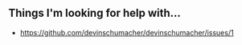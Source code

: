 ## Things I'm looking for help with...

- https://github.com/devinschumacher/devinschumacher/issues/1


